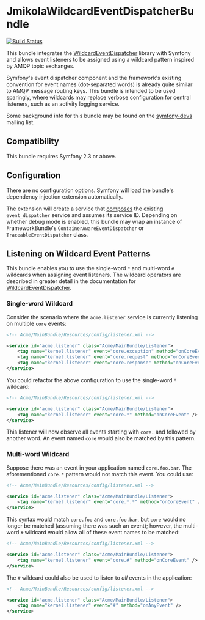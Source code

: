 # JmikolaWildcardEventDispatcherBundle

[![Build Status](https://travis-ci.org/jmikola/JmikolaWildcardEventDispatcherBundle.png?branch=master)](https://travis-ci.org/jmikola/JmikolaWildcardEventDispatcherBundle)

This bundle integrates the [WildcardEventDispatcher][] library with Symfony and
allows event listeners to be assigned using a wildcard pattern inspired by
AMQP topic exchanges.

Symfony's event dispatcher component and the framework's existing convention
for event names (dot-separated words) is already quite similar to AMQP message
routing keys. This bundle is intended to be used sparingly, where wildcards may
replace verbose configuration for central listeners, such as an activity logging
service.

Some background info for this bundle may be found on the [symfony-devs][]
mailing list.

  [WildcardEventDispatcher]: https://github.com/jmikola/WildcardEventDispatcher
  [symfony-devs]: https://groups.google.com/d/topic/symfony-devs/GWeOTMfKg9s/discussion

## Compatibility

This bundle requires Symfony 2.3 or above.

## Configuration

There are no configuration options. Symfony will load the bundle's dependency
injection extension automatically.

The extension will create a service that [composes][] the existing
`event_dispatcher` service and assumes its service ID. Depending on whether
debug mode is enabled, this bundle may wrap an instance of FrameworkBundle's
`ContainerAwareEventDispatcher` or `TraceableEventDispatcher` class.

  [composes]: http://en.wikipedia.org/wiki/Object_composition

## Listening on Wildcard Event Patterns ##

This bundle enables you to use the single-word `*` and multi-word `#` wildcards
when assigning event listeners. The wildcard operators are described in greater
detail in the documentation for [WildcardEventDispatcher][].

### Single-word Wildcard ###

Consider the scenario where the `acme.listener` service is currently listening
on multiple `core` events:

```xml
<!-- Acme/MainBundle/Resources/config/listener.xml -->

<service id="acme.listener" class="Acme/MainBundle/Listener">
    <tag name="kernel.listener" event="core.exception" method="onCoreEvent" />
    <tag name="kernel.listener" event="core.request" method="onCoreEvent" />
    <tag name="kernel.listener" event="core.response" method="onCoreEvent" />
</service>
```

You could refactor the above configuration to use the single-word `*` wildcard:

```xml
<!-- Acme/MainBundle/Resources/config/listener.xml -->

<service id="acme.listener" class="Acme/MainBundle/Listener">
    <tag name="kernel.listener" event="core.*" method="onCoreEvent" />
</service>
```

This listener will now observe all events starting with `core.` and followed by
another word. An event named `core` would also be matched by this pattern.

### Multi-word Wildcard ###

Suppose there was an event in your application named `core.foo.bar`. The
aforementioned `core.*` pattern would not match this event. You could use:

```xml
<!-- Acme/MainBundle/Resources/config/listener.xml -->

<service id="acme.listener" class="Acme/MainBundle/Listener">
    <tag name="kernel.listener" event="core.*.*" method="onCoreEvent" />
</service>
```

This syntax would match `core.foo` and `core.foo.bar`, but `core` would no
longer be matched (assuming there was such an event); however, the multi-word
`#` wildcard would allow all of these event names to be matched:

``` xml
<!-- Acme/MainBundle/Resources/config/listener.xml -->

<service id="acme.listener" class="Acme/MainBundle/Listener">
    <tag name="kernel.listener" event="core.#" method="onCoreEvent" />
</service>
```

The `#` wildcard could also be used to listen to _all_ events in the
application:

``` xml
<!-- Acme/MainBundle/Resources/config/listener.xml -->

<service id="acme.listener" class="Acme/MainBundle/Listener">
    <tag name="kernel.listener" event="#" method="onAnyEvent" />
</service>
```
